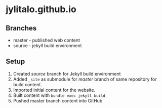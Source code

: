 # jylitalo.github.io

## Branches

- master - published web content
- source - jekyll build environment

## Setup

1. Created _source_ branch for Jekyll build environment
2. Added `_site` as submodule for _master_ branch of same repository for build content.
3. Imported initial content for the website.
4. Built content with `bundle exec jekyll build`
5. Pushed master branch content into GitHub
